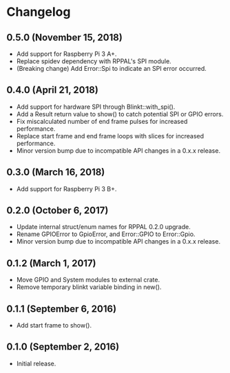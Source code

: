 # Changelog

## 0.5.0 (November 15, 2018)

* Add support for Raspberry Pi 3 A+.
* Replace spidev dependency with RPPAL's SPI module.
* (Breaking change) Add Error::Spi to indicate an SPI error occurred.

## 0.4.0 (April 21, 2018)

* Add support for hardware SPI through Blinkt::with_spi().
* Add a Result return value to show() to catch potential SPI or GPIO errors.
* Fix miscalculated number of end frame pulses for increased performance.
* Replace start frame and end frame loops with slices for increased performance.
* Minor version bump due to incompatible API changes in a 0.x.x release.

## 0.3.0 (March 16, 2018)

* Add support for Raspberry Pi 3 B+.

## 0.2.0 (October 6, 2017)

* Update internal struct/enum names for RPPAL 0.2.0 upgrade.
* Rename GPIOError to GpioError, and Error::GPIO to Error::Gpio.
* Minor version bump due to incompatible API changes in a 0.x.x release.

## 0.1.2 (March 1, 2017)

* Move GPIO and System modules to external crate.
* Remove temporary blinkt variable binding in new().

## 0.1.1 (September 6, 2016)

* Add start frame to show().

## 0.1.0 (September 2, 2016)

* Initial release.
